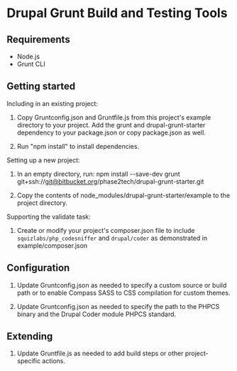 Drupal Grunt Build and Testing Tools
===

Requirements
---

* Node.js
* Grunt CLI


Getting started
---

Including in an existing project:

1. Copy Gruntconfig.json and Gruntfile.js from this project's example directory to your project. Add the grunt and drupal-grunt-starter dependency to your package.json or copy package.json as well.

1. Run "npm install" to install dependencies.

Setting up a new project:

1. In an empty directory, run: npm install --save-dev grunt git+ssh://git@bitbucket.org/phase2tech/drupal-grunt-starter.git

1. Copy the contents of node_modules/drupal-grunt-starter/example to the project directory.

Supporting the validate task:

1. Create or modify your project's composer.json file to include `squizlabs/php_codesniffer` and `drupal/coder` as demonstrated in example/composer.json

Configuration
---

1. Update Gruntconfig.json as needed to specify a custom source or build path or to enable Compass SASS to CSS compilation for custom themes.

1. Update Gruntconfig.json as needed to specify the path to the PHPCS binary and the Drupal Coder module PHPCS standard.


Extending
---

1. Update Gruntfile.js as needed to add build steps or other project-specific actions.

